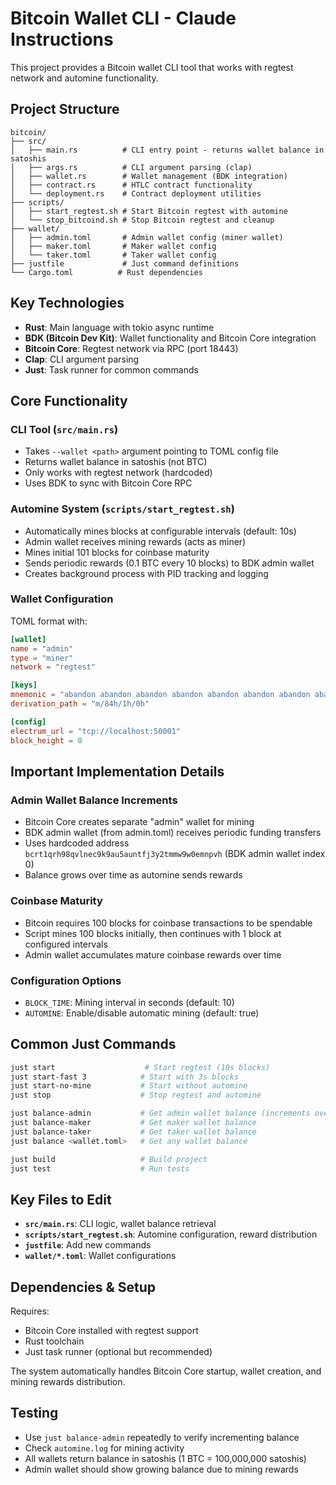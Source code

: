 # Bitcoin Wallet CLI - Claude Instructions

This project provides a Bitcoin wallet CLI tool that works with regtest network and automine functionality.

## Project Structure

```
bitcoin/
├── src/
│   ├── main.rs          # CLI entry point - returns wallet balance in satoshis
│   ├── args.rs          # CLI argument parsing (clap)
│   ├── wallet.rs        # Wallet management (BDK integration)
│   ├── contract.rs      # HTLC contract functionality
│   └── deployment.rs    # Contract deployment utilities
├── scripts/
│   ├── start_regtest.sh # Start Bitcoin regtest with automine
│   └── stop_bitcoind.sh # Stop Bitcoin regtest and cleanup
├── wallet/
│   ├── admin.toml       # Admin wallet config (miner wallet)
│   ├── maker.toml       # Maker wallet config  
│   └── taker.toml       # Taker wallet config
├── justfile             # Just command definitions
└── Cargo.toml          # Rust dependencies
```

## Key Technologies

- **Rust**: Main language with tokio async runtime
- **BDK (Bitcoin Dev Kit)**: Wallet functionality and Bitcoin Core integration
- **Bitcoin Core**: Regtest network via RPC (port 18443)
- **Clap**: CLI argument parsing
- **Just**: Task runner for common commands

## Core Functionality

### CLI Tool (`src/main.rs`)
- Takes `--wallet <path>` argument pointing to TOML config file
- Returns wallet balance in satoshis (not BTC)
- Only works with regtest network (hardcoded)
- Uses BDK to sync with Bitcoin Core RPC

### Automine System (`scripts/start_regtest.sh`)
- Automatically mines blocks at configurable intervals (default: 10s)
- Admin wallet receives mining rewards (acts as miner)
- Mines initial 101 blocks for coinbase maturity
- Sends periodic rewards (0.1 BTC every 10 blocks) to BDK admin wallet
- Creates background process with PID tracking and logging

### Wallet Configuration
TOML format with:
```toml
[wallet]
name = "admin"
type = "miner" 
network = "regtest"

[keys]
mnemonic = "abandon abandon abandon abandon abandon abandon abandon abandon abandon abandon abandon about"
derivation_path = "m/84h/1h/0h"

[config]
electrum_url = "tcp://localhost:50001"
block_height = 0
```

## Important Implementation Details

### Admin Wallet Balance Increments
- Bitcoin Core creates separate "admin" wallet for mining
- BDK admin wallet (from admin.toml) receives periodic funding transfers
- Uses hardcoded address `bcrt1qrh98qvlnec9k9au5auntfj3y2tmmw9w0emnpvh` (BDK admin wallet index 0)
- Balance grows over time as automine sends rewards

### Coinbase Maturity
- Bitcoin requires 100 blocks for coinbase transactions to be spendable
- Script mines 100 blocks initially, then continues with 1 block at configured intervals
- Admin wallet accumulates mature coinbase rewards over time

### Configuration Options
- `BLOCK_TIME`: Mining interval in seconds (default: 10)
- `AUTOMINE`: Enable/disable automatic mining (default: true)

## Common Just Commands

```bash
just start                    # Start regtest (10s blocks)
just start-fast 3            # Start with 3s blocks  
just start-no-mine           # Start without automine
just stop                    # Stop regtest and automine

just balance-admin           # Get admin wallet balance (increments over time)
just balance-maker           # Get maker wallet balance
just balance-taker           # Get taker wallet balance
just balance <wallet.toml>   # Get any wallet balance

just build                   # Build project
just test                    # Run tests
```

## Key Files to Edit

- **`src/main.rs`**: CLI logic, wallet balance retrieval
- **`scripts/start_regtest.sh`**: Automine configuration, reward distribution
- **`justfile`**: Add new commands
- **`wallet/*.toml`**: Wallet configurations

## Dependencies & Setup

Requires:
- Bitcoin Core installed with regtest support
- Rust toolchain
- Just task runner (optional but recommended)

The system automatically handles Bitcoin Core startup, wallet creation, and mining rewards distribution.

## Testing

- Use `just balance-admin` repeatedly to verify incrementing balance
- Check `automine.log` for mining activity
- All wallets return balance in satoshis (1 BTC = 100,000,000 satoshis)
- Admin wallet should show growing balance due to mining rewards
